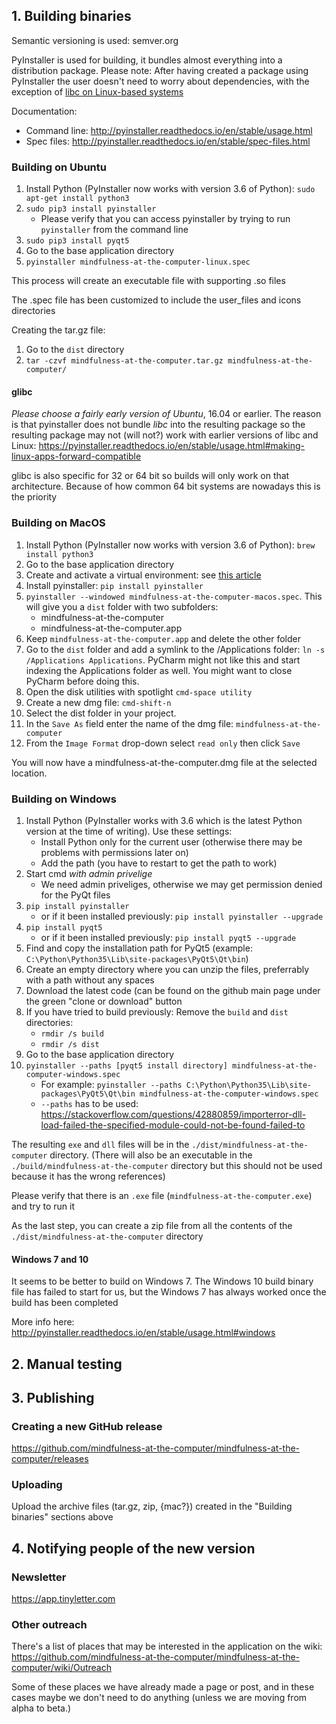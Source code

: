 ## 1. Building binaries

Semantic versioning is used: semver.org

PyInstaller is used for building, it bundles almost everything into a distribution package. Please note: After having created a package using PyInstaller the user doesn't need to worry about dependencies, with the exception of [libc on Linux-based systems](https://pyinstaller.readthedocs.io/en/stable/usage.html#making-linux-apps-forward-compatible)

Documentation:
* Command line: http://pyinstaller.readthedocs.io/en/stable/usage.html
* Spec files: http://pyinstaller.readthedocs.io/en/stable/spec-files.html


### Building on Ubuntu

1. Install Python (PyInstaller now works with version 3.6 of Python): `sudo apt-get install python3`
2. `sudo pip3 install pyinstaller`
   * Please verify that you can access pyinstaller by trying to run `pyinstaller` from the command line
3. `sudo pip3 install pyqt5`
3. Go to the base application directory
4. `pyinstaller mindfulness-at-the-computer-linux.spec`

This process will create an executable file with supporting .so files

The .spec file has been customized to include the user_files and icons directories

Creating the tar.gz file:
1. Go to the `dist` directory
2. `tar -czvf mindfulness-at-the-computer.tar.gz mindfulness-at-the-computer/`

#### glibc

*Please choose a fairly early version of Ubuntu*, 16.04 or earlier. The reason is that pyinstaller does not bundle *libc* into the resulting package so the resulting package may not (will not?) work with earlier versions of libc and Linux:
https://pyinstaller.readthedocs.io/en/stable/usage.html#making-linux-apps-forward-compatible

glibc is also specific for 32 or 64 bit so builds will only work on that architecture. Because of how common 64 bit systems are nowadays this is the priority


### Building on MacOS

1. Install Python (PyInstaller now works with version 3.6 of Python): `brew install python3`
2. Go to the base application directory
3. Create and activate a virtual environment: see [this article](using-virtual-environment.md)
4. Install pyinstaller: `pip install pyinstaller`
5. `pyinstaller --windowed mindfulness-at-the-computer-macos.spec`. This will give you a `dist` folder with two subfolders:
    - mindfulness-at-the-computer
    - mindfulness-at-the-computer.app
6. Keep `mindfulness-at-the-computer.app` and delete the other folder
7. Go to the `dist` folder and add a symlink to the /Applications folder: `ln -s /Applications Applications`. 
   PyCharm might not like this and start indexing the Applications folder as well.
   You might want to close PyCharm before doing this.
8. Open the disk utilities with spotlight `cmd-space utility`
9. Create a new dmg file: `cmd-shift-n`
10. Select the dist folder in your project. 
11. In the `Save As` field enter the name of the dmg file: `mindfulness-at-the-computer`
12. From the `Image Format` drop-down select `read only` then click `Save`

You will now have a mindfulness-at-the-computer.dmg file at the selected location.


### Building on Windows

1. Install Python (PyInstaller works with 3.6 which is the latest Python version at the time of writing). Use these settings:
   * Install Python only for the current user (otherwise there may be problems with permissions later on)
   * Add the path (you have to restart to get the path to work)
2. Start cmd *with admin privelige*
   * We need admin priveliges, otherwise we may get permission denied for the PyQt files
3. `pip install pyinstaller`
   * or if it been installed previously: `pip install pyinstaller --upgrade`
4. `pip install pyqt5`
   * or if it been installed previously: `pip install pyqt5 --upgrade`
5. Find and copy the installation path for PyQt5 (example: `C:\Python\Python35\Lib\site-packages\PyQt5\Qt\bin`)
6. Create an empty directory where you can unzip the files, preferrably with a path without any spaces
7. Download the latest code (can be found on the github main page under the green "clone or download" button
8. If you have tried to build previously: Remove the `build` and `dist` directories:
   * `rmdir /s build`
   * `rmdir /s dist`
9. Go to the base application directory
10. `pyinstaller --paths [pyqt5 install directory] mindfulness-at-the-computer-windows.spec`
    * For example: `pyinstaller --paths C:\Python\Python35\Lib\site-packages\PyQt5\Qt\bin mindfulness-at-the-computer-windows.spec`
    * `--paths` has to be used: https://stackoverflow.com/questions/42880859/importerror-dll-load-failed-the-specified-module-could-not-be-found-failed-to

The resulting `exe` and `dll` files will be in the `./dist/mindfulness-at-the-computer` directory. (There will also be an executable in the `./build/mindfulness-at-the-computer` directory but this should not be used because it has the wrong references)

Please verify that there is an `.exe` file (`mindfulness-at-the-computer.exe`) and try to run it

As the last step, you can create a zip file from all the contents of the `./dist/mindfulness-at-the-computer` directory

#### Windows 7 and 10

It seems to be better to build on Windows 7. The Windows 10 build binary file has failed to start for us, but the Windows 7 has always worked once the build has been completed

More info here: http://pyinstaller.readthedocs.io/en/stable/usage.html#windows


## 2. Manual testing



## 3. Publishing

### Creating a new GitHub release

https://github.com/mindfulness-at-the-computer/mindfulness-at-the-computer/releases

### Uploading

Upload the archive files (tar.gz, zip, {mac?}) created in the "Building binaries" sections above


## 4. Notifying people of the new version

### Newsletter

https://app.tinyletter.com

### Other outreach

There's a list of places that may be interested in the application on the wiki:
https://github.com/mindfulness-at-the-computer/mindfulness-at-the-computer/wiki/Outreach

Some of these places we have already made a page or post, and in these cases maybe we don't need to do anything (unless we are moving from alpha to beta.)
